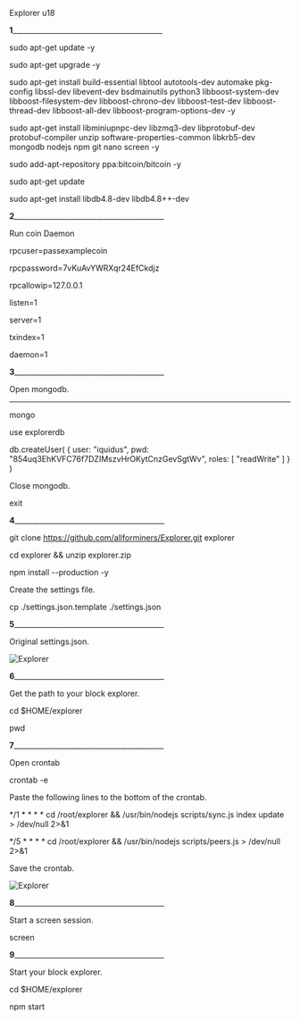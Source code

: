Explorer u18

______1________________________________________________

sudo apt-get update -y

sudo apt-get upgrade -y

sudo apt-get install build-essential libtool autotools-dev automake pkg-config libssl-dev libevent-dev bsdmainutils python3 libboost-system-dev libboost-filesystem-dev libboost-chrono-dev libboost-test-dev libboost-thread-dev libboost-all-dev libboost-program-options-dev -y

sudo apt-get install libminiupnpc-dev libzmq3-dev libprotobuf-dev protobuf-compiler unzip software-properties-common libkrb5-dev mongodb nodejs npm git nano screen -y

sudo add-apt-repository ppa:bitcoin/bitcoin -y

sudo apt-get update

sudo apt-get install libdb4.8-dev libdb4.8++-dev

______2________________________________________________

Run coin Daemon

rpcuser=passexamplecoin

rpcpassword=7vKuAvYWRXqr24EfCkdjz

rpcallowip=127.0.0.1

listen=1

server=1

txindex=1

daemon=1

______3________________________________________________

Open mongodb.
________________________________________________


mongo

use explorerdb

db.createUser( { user: "iquidus", pwd: "854uq3EhKVFC76f7DZIMszvHrOKytCnzGevSgtWv", roles: [ "readWrite" ] } )

Close mongodb.

exit

______4________________________________________________

git clone https://github.com/allforminers/Explorer.git explorer

cd explorer  && unzip explorer.zip

npm install --production -y

Create the settings file.

cp ./settings.json.template ./settings.json


______5________________________________________________

Original settings.json.

![Explorer](https://i.imgur.com/Vc2bCZW.png)


______6________________________________________________

Get the path to your block explorer.

cd $HOME/explorer

pwd

______7________________________________________________

Open crontab

crontab -e

Paste the following lines to the bottom of the crontab.

*/1 * * * * cd /root/explorer && /usr/bin/nodejs scripts/sync.js index update > /dev/null 2>&1

*/5 * * * * cd /root/explorer && /usr/bin/nodejs scripts/peers.js > /dev/null 2>&1

Save the crontab.

![Explorer](https://i.imgur.com/RoNQBwz.png)

______8________________________________________________

Start a screen session.

screen

______9________________________________________________

Start your block explorer.

cd $HOME/explorer

npm start

















